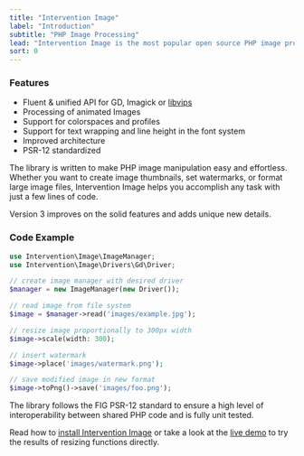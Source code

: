```yaml
---
title: "Intervention Image"
label: "Introduction"
subtitle: "PHP Image Processing"
lead: "Intervention Image is the most popular open source PHP image processing library. It provides an easy and expressive way to edit images and supports PHP's three most common image processing libraries GD Library, Imagick or libvips."
sort: 0
---
```


### Features

- Fluent & unified API for GD, Imagick or [libvips](https://github.com/Intervention/image-driver-vips)
- Processing of animated Images
- Support for colorspaces and profiles
- Support for text wrapping and line height in the font system
- Improved architecture
- PSR-12 standardized

The library is written to make PHP image manipulation easy and effortless.
Whether you want to create image thumbnails, set watermarks, or format large
image files, Intervention Image helps you accomplish any task with just a few
lines of code. 

Version 3 improves on the solid features and adds unique new details.

### Code Example

```php
use Intervention\Image\ImageManager;
use Intervention\Image\Drivers\Gd\Driver;

// create image manager with desired driver
$manager = new ImageManager(new Driver());

// read image from file system
$image = $manager->read('images/example.jpg');

// resize image proportionally to 300px width
$image->scale(width: 300);

// insert watermark
$image->place('images/watermark.png');

// save modified image in new format 
$image->toPng()->save('images/foo.png');

```

The library follows the FIG PSR-12 standard to ensure a high level of
interoperability between shared PHP code and is fully unit tested.

Read how to [install Intervention Image](/v3/getting-started/installation) or take a look at the [live demo](/v3/playground) to try the results of resizing functions directly.
